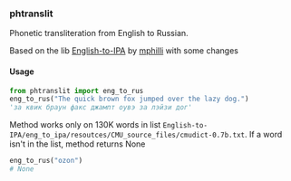 ### phtranslit

Phonetic transliteration from English to Russian.

Based on the lib [English-to-IPA](https://github.com/mphilli/English-to-IPA) by [mphilli](https://github.com/mphilli) with some changes

#### Usage

```Python
from phtranslit import eng_to_rus
eng_to_rus("The quick brown fox jumped over the lazy dog.")
'за квик браун факс джампт оувэ за лэйзи дог'
```

Method works only on 130K words in list `English-to-IPA/eng_to_ipa/resoutces/CMU_source_files/cmudict-0.7b.txt`. If a word isn't in the list, method returns None

```Python
eng_to_rus("ozon")
# None
```

